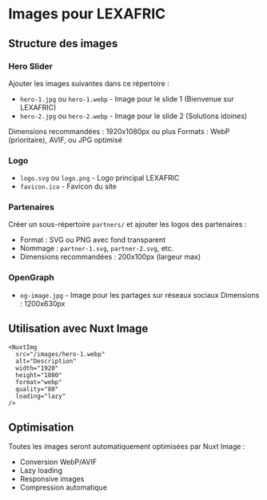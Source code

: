 # Images pour LEXAFRIC

## Structure des images

### Hero Slider
Ajouter les images suivantes dans ce répertoire :
- `hero-1.jpg` ou `hero-1.webp` - Image pour le slide 1 (Bienvenue sur LEXAFRIC)
- `hero-2.jpg` ou `hero-2.webp` - Image pour le slide 2 (Solutions idoines)

Dimensions recommandées : 1920x1080px ou plus
Formats : WebP (prioritaire), AVIF, ou JPG optimisé

### Logo
- `logo.svg` ou `logo.png` - Logo principal LEXAFRIC
- `favicon.ico` - Favicon du site

### Partenaires
Créer un sous-répertoire `partners/` et ajouter les logos des partenaires :
- Format : SVG ou PNG avec fond transparent
- Nommage : `partner-1.svg`, `partner-2.svg`, etc.
- Dimensions recommandées : 200x100px (largeur max)

### OpenGraph
- `og-image.jpg` - Image pour les partages sur réseaux sociaux
  Dimensions : 1200x630px

## Utilisation avec Nuxt Image

```vue
<NuxtImg
  src="/images/hero-1.webp"
  alt="Description"
  width="1920"
  height="1080"
  format="webp"
  quality="80"
  loading="lazy"
/>
```

## Optimisation

Toutes les images seront automatiquement optimisées par Nuxt Image :
- Conversion WebP/AVIF
- Lazy loading
- Responsive images
- Compression automatique
